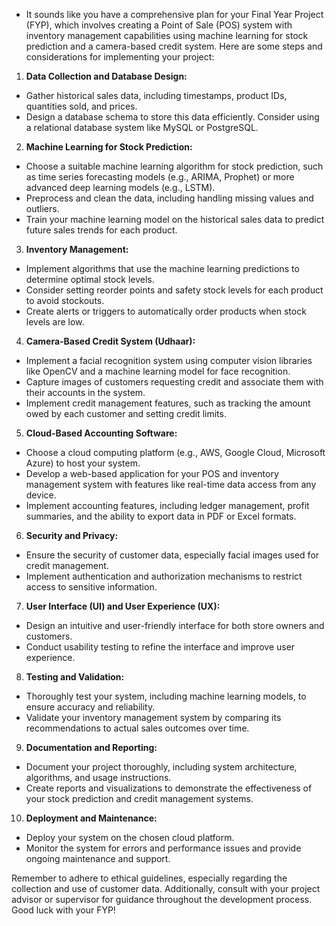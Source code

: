 - It sounds like you have a comprehensive plan for your Final Year Project (FYP), which involves creating a Point of Sale (POS) system with inventory management capabilities using machine learning for stock prediction and a camera-based credit system. Here are some steps and considerations for implementing your project: 
1. **Data Collection and Database Design:** 
- Gather historical sales data, including timestamps, product IDs, quantities sold, and prices.
- Design a database schema to store this data efficiently. Consider using a relational database system like MySQL or PostgreSQL. 
2. **Machine Learning for Stock Prediction:** 
- Choose a suitable machine learning algorithm for stock prediction, such as time series forecasting models (e.g., ARIMA, Prophet) or more advanced deep learning models (e.g., LSTM).
- Preprocess and clean the data, including handling missing values and outliers.
- Train your machine learning model on the historical sales data to predict future sales trends for each product. 
3. **Inventory Management:** 
- Implement algorithms that use the machine learning predictions to determine optimal stock levels.
- Consider setting reorder points and safety stock levels for each product to avoid stockouts.
- Create alerts or triggers to automatically order products when stock levels are low. 
4. **Camera-Based Credit System (Udhaar):** 
- Implement a facial recognition system using computer vision libraries like OpenCV and a machine learning model for face recognition.
- Capture images of customers requesting credit and associate them with their accounts in the system.
- Implement credit management features, such as tracking the amount owed by each customer and setting credit limits. 
5. **Cloud-Based Accounting Software:** 
- Choose a cloud computing platform (e.g., AWS, Google Cloud, Microsoft Azure) to host your system.
- Develop a web-based application for your POS and inventory management system with features like real-time data access from any device.
- Implement accounting features, including ledger management, profit summaries, and the ability to export data in PDF or Excel formats. 
6. **Security and Privacy:** 
- Ensure the security of customer data, especially facial images used for credit management.
- Implement authentication and authorization mechanisms to restrict access to sensitive information. 
7. **User Interface (UI) and User Experience (UX):** 
- Design an intuitive and user-friendly interface for both store owners and customers.
- Conduct usability testing to refine the interface and improve user experience. 
8. **Testing and Validation:** 
- Thoroughly test your system, including machine learning models, to ensure accuracy and reliability.
- Validate your inventory management system by comparing its recommendations to actual sales outcomes over time. 
9. **Documentation and Reporting:** 
- Document your project thoroughly, including system architecture, algorithms, and usage instructions.
- Create reports and visualizations to demonstrate the effectiveness of your stock prediction and credit management systems. 
10. **Deployment and Maintenance:** 
- Deploy your system on the chosen cloud platform.
- Monitor the system for errors and performance issues and provide ongoing maintenance and support.

Remember to adhere to ethical guidelines, especially regarding the collection and use of customer data. Additionally, consult with your project advisor or supervisor for guidance throughout the development process. Good luck with your FYP!